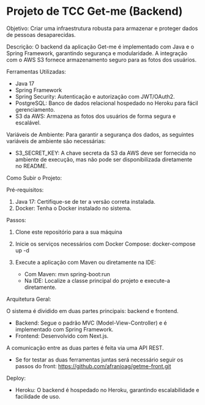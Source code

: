 # Projeto de TCC Get-me (Backend)

Objetivo: Criar uma infraestrutura robusta para armazenar e proteger dados de pessoas desaparecidas.

Descrição: O backend da aplicação Get-me é implementado com Java e o Spring Framework, garantindo segurança e modularidade. A integração com o AWS S3 fornece armazenamento seguro para as fotos dos usuários.

Ferramentas Utilizadas:

- Java 17
- Spring Framework
- Spring Security: Autenticação e autorização com JWT/OAuth2.
- PostgreSQL: Banco de dados relacional hospedado no Heroku para fácil gerenciamento.
- S3 da AWS: Armazena as fotos dos usuários de forma segura e escalável.

Variáveis de Ambiente: Para garantir a segurança dos dados, as seguintes variáveis de ambiente são necessárias:

- S3_SECRET_KEY: A chave secreta da S3 da AWS deve ser fornecida no ambiente de execução, mas não pode ser disponibilizada diretamente no README.

Como Subir o Projeto:

Pré-requisitos:

1. Java 17: Certifique-se de ter a versão correta instalada.
2. Docker: Tenha o Docker instalado no sistema.

Passos:

1. Clone este repositório para a sua máquina

2. Inicie os serviços necessários com Docker Compose:
   docker-compose up -d
3. Execute a aplicação com Maven ou diretamente na IDE:
    - Com Maven:
      mvn spring-boot:run
    - Na IDE: Localize a classe principal do projeto e execute-a diretamente.

Arquitetura Geral:

O sistema é dividido em duas partes principais: backend e frontend.
- Backend: Segue o padrão MVC (Model-View-Controller) e é implementado com Spring Framework.
- Frontend: Desenvolvido com Next.js.

A comunicação entre as duas partes é feita via uma API REST.

- Se for testar as duas ferramentas juntas será necessário seguir os passos do front:
https://github.com/afranioag/getme-front.git

Deploy:

- Heroku: O backend é hospedado no Heroku, garantindo escalabilidade e facilidade de uso.
